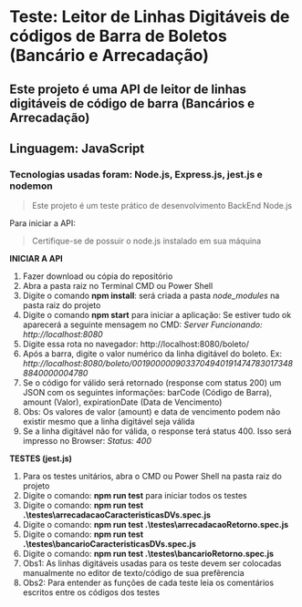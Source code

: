 # Teste: Leitor de Linhas Digitáveis de códigos de Barra de Boletos (Bancário e Arrecadação)

## Este projeto é uma API de leitor de linhas digitáveis de código de barra (Bancários e Arrecadação)
## Linguagem: JavaScript
### Tecnologias usadas foram: Node.js, Express.js, jest.js e nodemon 

  > Este projeto é um teste prático de desenvolvimento BackEnd Node.js  

Para iniciar a API: 
  > Certifique-se de possuir o node.js instalado em sua máquina 

**INICIAR A API**
1. Fazer download ou cópia do repositório
2. Abra a pasta raiz no Terminal CMD ou Power Shell
3. Digite o comando **npm install**: será criada a pasta *node_modules* na pasta raiz do projeto
4. Digite o comando **npm start** para iniciar a aplicação: Se estiver tudo ok aparecerá a seguinte mensagem no CMD: *Server Funcionando: http://localhost:8080*
5. Digite essa rota no navegador: http://localhost:8080/boleto/
6. Após a barra, digite o valor numérico da linha digitável do boleto. Ex: *http://localhost:8080/boleto/00190000090337049401914747830173488840000004780*
7. Se o código for válido será retornado (response com status 200) um JSON com os seguintes informações: barCode (Código de Barra), amount (Valor), expirationDate (Data de Vencimento)
8. Obs: Os valores de valor (amount) e data de vencimento podem não existir mesmo que a linha digitável seja válida
9. Se a linha digitável não for válida, o response terá status 400. Isso será impresso no Browser: *Status: 400*

**TESTES (jest.js)**
1. Para os testes unitários, abra o CMD ou Power Shell na pasta raiz do projeto
2. Digite o comando: **npm run test** para iniciar todos os testes
3. Digite o comando: **npm run test .\testes\arrecadacaoCaracteristicasDVs.spec.js**
4. Digite o comando: **npm run test .\testes\arrecadacaoRetorno.spec.js**
5. Digite o comando: **npm run test .\testes\bancarioCaracteristicasDVs.spec.js**
6. Digite o comando: **npm run test .\testes\bancarioRetorno.spec.js**
7. Obs1: As linhas digitáveis usadas para os teste devem ser colocadas manualmente no editor de texto/código de sua prefêrencia
8. Obs2: Para entender as funções de cada teste leia os comentários escritos entre os códigos dos testes 
